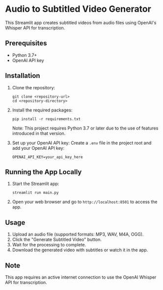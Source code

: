 # Audio to Subtitled Video Generator

This Streamlit app creates subtitled videos from audio files using OpenAI's Whisper API for transcription.

## Prerequisites

- Python 3.7+
- OpenAI API key

## Installation

1. Clone the repository:
   ```
   git clone <repository-url>
   cd <repository-directory>
   ```

2. Install the required packages:
   ```
   pip install -r requirements.txt
   ```

   Note: This project requires Python 3.7 or later due to the use of features introduced in that version.

3. Set up your OpenAI API key:
   Create a `.env` file in the project root and add your OpenAI API key:
   ```
   OPENAI_API_KEY=your_api_key_here
   ```

## Running the App Locally

1. Start the Streamlit app:
   ```
   streamlit run main.py
   ```

2. Open your web browser and go to `http://localhost:8501` to access the app.

## Usage

1. Upload an audio file (supported formats: MP3, WAV, M4A, OGG).
2. Click the "Generate Subtitled Video" button.
3. Wait for the processing to complete.
4. Download the generated video with subtitles or watch it in the app.

## Note

This app requires an active internet connection to use the OpenAI Whisper API for transcription.
